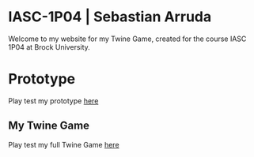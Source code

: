 # IASC-1P04 | Sebastian Arruda

Welcome to my website for my Twine Game, created for the course IASC 1P04 at Brock University.

# Prototype

Play test my prototype [here](Prototype/TwineGamePrototype.html)

## My Twine Game

Play test my full Twine Game [here]()
